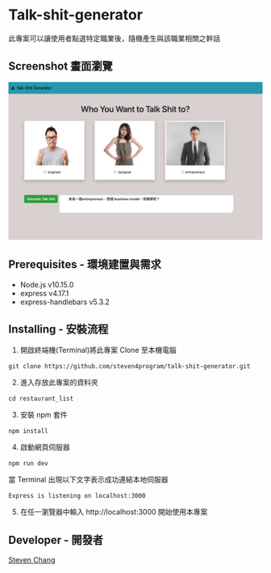 # Talk-shit-generator

此專案可以讓使用者點選特定職業後，隨機產生與該職業相關之幹話

## Screenshot 畫面瀏覽

![image](https://github.com/steven4program/talk-shit-generator/blob/master/talk-shit-generator.png?raw=true)

## Prerequisites - 環境建置與需求

- Node.js v10.15.0
- express v4.17.1
- express-handlebars v5.3.2

## Installing - 安裝流程

1. 開啟終端機(Terminal)將此專案 Clone 至本機電腦

```
git clone https://github.com/steven4program/talk-shit-generator.git
```

2. 進入存放此專案的資料夾

```
cd restaurant_list
```

3. 安裝 npm 套件

```
npm install
```

4. 啟動網頁伺服器

```
npm run dev
```

當 Terminal 出現以下文字表示成功連結本地伺服器

```
Express is listening on localhost:3000
```

5. 在任一瀏覽器中輸入 http://localhost:3000 開始使用本專案

## Developer - 開發者

[Steven Chang](https://github.com/steven4program)
